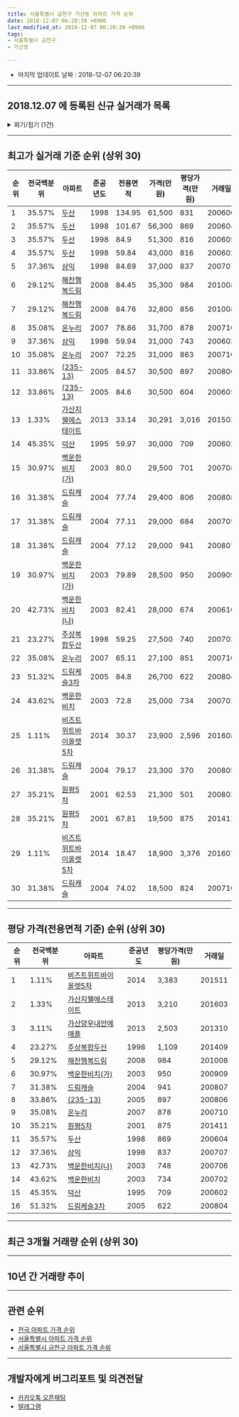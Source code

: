 ```yaml
---
title: 서울특별시 금천구 가산동 아파트 가격 순위
date: 2018-12-07 06:20:39 +0900
last_modified_at: 2018-12-07 06:20:39 +0900
tags:
- 서울특별시 금천구
- 가산동

---
```


* 마지막 업데이트 날짜 : 2018-12-07 06:20:39

---

## 2018.12.07 에 등록된 신규 실거래가 목록

<details>
<summary>펴기/접기 (1건)</summary>
<div markdown="1">

|아파트|전국백분위|준공년도|전용면적|가격(만원)|평당가격(만원)|거래일|
|---|---|---|---|---|---|---|
|[두산](https://search.naver.com/search.naver?query=%EC%84%9C%EC%9A%B8%ED%8A%B9%EB%B3%84%EC%8B%9C+%EA%B8%88%EC%B2%9C%EA%B5%AC+%EA%B0%80%EC%82%B0%EB%8F%99+%EB%91%90%EC%82%B0)|35.57%|1998|101.67|55,000|1,785|<span style="color:red">201810</span>|


</div>
</details>

---

## 최고가 실거래 기준 순위 (상위 30)


|순위|전국백분위|아파트|준공년도|전용면적|가격(만원)|평당가격(만원)|거래일|
|---|---|---|---|---|---|---|---|
|1|35.57%|[두산](https://search.naver.com/search.naver?query=%EC%84%9C%EC%9A%B8%ED%8A%B9%EB%B3%84%EC%8B%9C+%EA%B8%88%EC%B2%9C%EA%B5%AC+%EA%B0%80%EC%82%B0%EB%8F%99+%EB%91%90%EC%82%B0)|1998|134.95|61,500|831|200606|
|2|35.57%|[두산](https://search.naver.com/search.naver?query=%EC%84%9C%EC%9A%B8%ED%8A%B9%EB%B3%84%EC%8B%9C+%EA%B8%88%EC%B2%9C%EA%B5%AC+%EA%B0%80%EC%82%B0%EB%8F%99+%EB%91%90%EC%82%B0)|1998|101.67|56,300|869|200604|
|3|35.57%|[두산](https://search.naver.com/search.naver?query=%EC%84%9C%EC%9A%B8%ED%8A%B9%EB%B3%84%EC%8B%9C+%EA%B8%88%EC%B2%9C%EA%B5%AC+%EA%B0%80%EC%82%B0%EB%8F%99+%EB%91%90%EC%82%B0)|1998|84.9|51,300|816|200605|
|4|35.57%|[두산](https://search.naver.com/search.naver?query=%EC%84%9C%EC%9A%B8%ED%8A%B9%EB%B3%84%EC%8B%9C+%EA%B8%88%EC%B2%9C%EA%B5%AC+%EA%B0%80%EC%82%B0%EB%8F%99+%EB%91%90%EC%82%B0)|1998|59.84|43,000|816|200602|
|5|37.36%|[삼익](https://search.naver.com/search.naver?query=%EC%84%9C%EC%9A%B8%ED%8A%B9%EB%B3%84%EC%8B%9C+%EA%B8%88%EC%B2%9C%EA%B5%AC+%EA%B0%80%EC%82%B0%EB%8F%99+%EC%82%BC%EC%9D%B5)|1998|84.69|37,000|837|200707|
|6|29.12%|[해찬행복드림](https://search.naver.com/search.naver?query=%EC%84%9C%EC%9A%B8%ED%8A%B9%EB%B3%84%EC%8B%9C+%EA%B8%88%EC%B2%9C%EA%B5%AC+%EA%B0%80%EC%82%B0%EB%8F%99+%ED%95%B4%EC%B0%AC%ED%96%89%EB%B3%B5%EB%93%9C%EB%A6%BC)|2008|84.45|35,300|984|201008|
|7|29.12%|[해찬행복드림](https://search.naver.com/search.naver?query=%EC%84%9C%EC%9A%B8%ED%8A%B9%EB%B3%84%EC%8B%9C+%EA%B8%88%EC%B2%9C%EA%B5%AC+%EA%B0%80%EC%82%B0%EB%8F%99+%ED%95%B4%EC%B0%AC%ED%96%89%EB%B3%B5%EB%93%9C%EB%A6%BC)|2008|84.76|32,800|856|201008|
|8|35.08%|[온누리](https://search.naver.com/search.naver?query=%EC%84%9C%EC%9A%B8%ED%8A%B9%EB%B3%84%EC%8B%9C+%EA%B8%88%EC%B2%9C%EA%B5%AC+%EA%B0%80%EC%82%B0%EB%8F%99+%EC%98%A8%EB%88%84%EB%A6%AC)|2007|78.86|31,700|878|200710|
|9|37.36%|[삼익](https://search.naver.com/search.naver?query=%EC%84%9C%EC%9A%B8%ED%8A%B9%EB%B3%84%EC%8B%9C+%EA%B8%88%EC%B2%9C%EA%B5%AC+%EA%B0%80%EC%82%B0%EB%8F%99+%EC%82%BC%EC%9D%B5)|1998|59.94|31,000|743|200603|
|10|35.08%|[온누리](https://search.naver.com/search.naver?query=%EC%84%9C%EC%9A%B8%ED%8A%B9%EB%B3%84%EC%8B%9C+%EA%B8%88%EC%B2%9C%EA%B5%AC+%EA%B0%80%EC%82%B0%EB%8F%99+%EC%98%A8%EB%88%84%EB%A6%AC)|2007|72.25|31,000|863|200710|
|11|33.86%|[(235-13)](https://search.naver.com/search.naver?query=%EC%84%9C%EC%9A%B8%ED%8A%B9%EB%B3%84%EC%8B%9C+%EA%B8%88%EC%B2%9C%EA%B5%AC+%EA%B0%80%EC%82%B0%EB%8F%99+%28235-13%29)|2005|84.57|30,500|897|200806|
|12|33.86%|[(235-13)](https://search.naver.com/search.naver?query=%EC%84%9C%EC%9A%B8%ED%8A%B9%EB%B3%84%EC%8B%9C+%EA%B8%88%EC%B2%9C%EA%B5%AC+%EA%B0%80%EC%82%B0%EB%8F%99+%28235-13%29)|2005|84.6|30,500|604|200605|
|13|1.33%|[가산지웰에스테이트](https://search.naver.com/search.naver?query=%EC%84%9C%EC%9A%B8%ED%8A%B9%EB%B3%84%EC%8B%9C+%EA%B8%88%EC%B2%9C%EA%B5%AC+%EA%B0%80%EC%82%B0%EB%8F%99+%EA%B0%80%EC%82%B0%EC%A7%80%EC%9B%B0%EC%97%90%EC%8A%A4%ED%85%8C%EC%9D%B4%ED%8A%B8)|2013|33.14|30,291|3,016|201503|
|14|45.35%|[덕산](https://search.naver.com/search.naver?query=%EC%84%9C%EC%9A%B8%ED%8A%B9%EB%B3%84%EC%8B%9C+%EA%B8%88%EC%B2%9C%EA%B5%AC+%EA%B0%80%EC%82%B0%EB%8F%99+%EB%8D%95%EC%82%B0)|1995|59.97|30,000|709|200602|
|15|30.97%|[백운한비치(가)](https://search.naver.com/search.naver?query=%EC%84%9C%EC%9A%B8%ED%8A%B9%EB%B3%84%EC%8B%9C+%EA%B8%88%EC%B2%9C%EA%B5%AC+%EA%B0%80%EC%82%B0%EB%8F%99+%EB%B0%B1%EC%9A%B4%ED%95%9C%EB%B9%84%EC%B9%98%28%EA%B0%80%29)|2003|80.0|29,500|701|200708|
|16|31.38%|[드림캐슬](https://search.naver.com/search.naver?query=%EC%84%9C%EC%9A%B8%ED%8A%B9%EB%B3%84%EC%8B%9C+%EA%B8%88%EC%B2%9C%EA%B5%AC+%EA%B0%80%EC%82%B0%EB%8F%99+%EB%93%9C%EB%A6%BC%EC%BA%90%EC%8A%AC)|2004|77.74|29,400|806|200808|
|17|31.38%|[드림캐슬](https://search.naver.com/search.naver?query=%EC%84%9C%EC%9A%B8%ED%8A%B9%EB%B3%84%EC%8B%9C+%EA%B8%88%EC%B2%9C%EA%B5%AC+%EA%B0%80%EC%82%B0%EB%8F%99+%EB%93%9C%EB%A6%BC%EC%BA%90%EC%8A%AC)|2004|77.11|29,000|684|200705|
|18|31.38%|[드림캐슬](https://search.naver.com/search.naver?query=%EC%84%9C%EC%9A%B8%ED%8A%B9%EB%B3%84%EC%8B%9C+%EA%B8%88%EC%B2%9C%EA%B5%AC+%EA%B0%80%EC%82%B0%EB%8F%99+%EB%93%9C%EB%A6%BC%EC%BA%90%EC%8A%AC)|2004|77.12|29,000|941|200807|
|19|30.97%|[백운한비치(가)](https://search.naver.com/search.naver?query=%EC%84%9C%EC%9A%B8%ED%8A%B9%EB%B3%84%EC%8B%9C+%EA%B8%88%EC%B2%9C%EA%B5%AC+%EA%B0%80%EC%82%B0%EB%8F%99+%EB%B0%B1%EC%9A%B4%ED%95%9C%EB%B9%84%EC%B9%98%28%EA%B0%80%29)|2003|79.89|28,500|950|200909|
|20|42.73%|[백운한비치(나)](https://search.naver.com/search.naver?query=%EC%84%9C%EC%9A%B8%ED%8A%B9%EB%B3%84%EC%8B%9C+%EA%B8%88%EC%B2%9C%EA%B5%AC+%EA%B0%80%EC%82%B0%EB%8F%99+%EB%B0%B1%EC%9A%B4%ED%95%9C%EB%B9%84%EC%B9%98%28%EB%82%98%29)|2003|82.41|28,000|674|200610|
|21|23.27%|[주상복합두산](https://search.naver.com/search.naver?query=%EC%84%9C%EC%9A%B8%ED%8A%B9%EB%B3%84%EC%8B%9C+%EA%B8%88%EC%B2%9C%EA%B5%AC+%EA%B0%80%EC%82%B0%EB%8F%99+%EC%A3%BC%EC%83%81%EB%B3%B5%ED%95%A9%EB%91%90%EC%82%B0)|1998|59.25|27,500|740|200703|
|22|35.08%|[온누리](https://search.naver.com/search.naver?query=%EC%84%9C%EC%9A%B8%ED%8A%B9%EB%B3%84%EC%8B%9C+%EA%B8%88%EC%B2%9C%EA%B5%AC+%EA%B0%80%EC%82%B0%EB%8F%99+%EC%98%A8%EB%88%84%EB%A6%AC)|2007|65.11|27,100|851|200710|
|23|51.32%|[드림케슬3차](https://search.naver.com/search.naver?query=%EC%84%9C%EC%9A%B8%ED%8A%B9%EB%B3%84%EC%8B%9C+%EA%B8%88%EC%B2%9C%EA%B5%AC+%EA%B0%80%EC%82%B0%EB%8F%99+%EB%93%9C%EB%A6%BC%EC%BC%80%EC%8A%AC3%EC%B0%A8)|2005|84.8|26,700|622|200804|
|24|43.62%|[백운한비치](https://search.naver.com/search.naver?query=%EC%84%9C%EC%9A%B8%ED%8A%B9%EB%B3%84%EC%8B%9C+%EA%B8%88%EC%B2%9C%EA%B5%AC+%EA%B0%80%EC%82%B0%EB%8F%99+%EB%B0%B1%EC%9A%B4%ED%95%9C%EB%B9%84%EC%B9%98)|2003|72.8|25,000|734|200702|
|25|1.11%|[비즈트위트바이올렛5차](https://search.naver.com/search.naver?query=%EC%84%9C%EC%9A%B8%ED%8A%B9%EB%B3%84%EC%8B%9C+%EA%B8%88%EC%B2%9C%EA%B5%AC+%EA%B0%80%EC%82%B0%EB%8F%99+%EB%B9%84%EC%A6%88%ED%8A%B8%EC%9C%84%ED%8A%B8%EB%B0%94%EC%9D%B4%EC%98%AC%EB%A0%9B5%EC%B0%A8)|2014|30.37|23,900|2,596|201608|
|26|31.38%|[드림캐슬](https://search.naver.com/search.naver?query=%EC%84%9C%EC%9A%B8%ED%8A%B9%EB%B3%84%EC%8B%9C+%EA%B8%88%EC%B2%9C%EA%B5%AC+%EA%B0%80%EC%82%B0%EB%8F%99+%EB%93%9C%EB%A6%BC%EC%BA%90%EC%8A%AC)|2004|79.17|23,300|370|200805|
|27|35.21%|[원평5차](https://search.naver.com/search.naver?query=%EC%84%9C%EC%9A%B8%ED%8A%B9%EB%B3%84%EC%8B%9C+%EA%B8%88%EC%B2%9C%EA%B5%AC+%EA%B0%80%EC%82%B0%EB%8F%99+%EC%9B%90%ED%8F%895%EC%B0%A8)|2001|62.53|21,300|501|200803|
|28|35.21%|[원평5차](https://search.naver.com/search.naver?query=%EC%84%9C%EC%9A%B8%ED%8A%B9%EB%B3%84%EC%8B%9C+%EA%B8%88%EC%B2%9C%EA%B5%AC+%EA%B0%80%EC%82%B0%EB%8F%99+%EC%9B%90%ED%8F%895%EC%B0%A8)|2001|67.81|19,500|875|201411|
|29|1.11%|[비즈트위트바이올렛5차](https://search.naver.com/search.naver?query=%EC%84%9C%EC%9A%B8%ED%8A%B9%EB%B3%84%EC%8B%9C+%EA%B8%88%EC%B2%9C%EA%B5%AC+%EA%B0%80%EC%82%B0%EB%8F%99+%EB%B9%84%EC%A6%88%ED%8A%B8%EC%9C%84%ED%8A%B8%EB%B0%94%EC%9D%B4%EC%98%AC%EB%A0%9B5%EC%B0%A8)|2014|18.47|18,900|3,376|201607|
|30|31.38%|[드림캐슬](https://search.naver.com/search.naver?query=%EC%84%9C%EC%9A%B8%ED%8A%B9%EB%B3%84%EC%8B%9C+%EA%B8%88%EC%B2%9C%EA%B5%AC+%EA%B0%80%EC%82%B0%EB%8F%99+%EB%93%9C%EB%A6%BC%EC%BA%90%EC%8A%AC)|2004|74.02|18,500|824|200710|


---

## 평당 가격(전용면적 기준) 순위 (상위 30)


|순위|전국백분위|아파트|준공년도|평당가격(만원)|거래일|
|---|---|---|---|---|---|
|1|1.11%|[비즈트위트바이올렛5차](https://search.naver.com/search.naver?query=%EC%84%9C%EC%9A%B8%ED%8A%B9%EB%B3%84%EC%8B%9C+%EA%B8%88%EC%B2%9C%EA%B5%AC+%EA%B0%80%EC%82%B0%EB%8F%99+%EB%B9%84%EC%A6%88%ED%8A%B8%EC%9C%84%ED%8A%B8%EB%B0%94%EC%9D%B4%EC%98%AC%EB%A0%9B5%EC%B0%A8)|2014|3,383|201511|
|2|1.33%|[가산지웰에스테이트](https://search.naver.com/search.naver?query=%EC%84%9C%EC%9A%B8%ED%8A%B9%EB%B3%84%EC%8B%9C+%EA%B8%88%EC%B2%9C%EA%B5%AC+%EA%B0%80%EC%82%B0%EB%8F%99+%EA%B0%80%EC%82%B0%EC%A7%80%EC%9B%B0%EC%97%90%EC%8A%A4%ED%85%8C%EC%9D%B4%ED%8A%B8)|2013|3,210|201603|
|3|3.11%|[가산양우내안에애플](https://search.naver.com/search.naver?query=%EC%84%9C%EC%9A%B8%ED%8A%B9%EB%B3%84%EC%8B%9C+%EA%B8%88%EC%B2%9C%EA%B5%AC+%EA%B0%80%EC%82%B0%EB%8F%99+%EA%B0%80%EC%82%B0%EC%96%91%EC%9A%B0%EB%82%B4%EC%95%88%EC%97%90%EC%95%A0%ED%94%8C)|2013|2,503|201310|
|4|23.27%|[주상복합두산](https://search.naver.com/search.naver?query=%EC%84%9C%EC%9A%B8%ED%8A%B9%EB%B3%84%EC%8B%9C+%EA%B8%88%EC%B2%9C%EA%B5%AC+%EA%B0%80%EC%82%B0%EB%8F%99+%EC%A3%BC%EC%83%81%EB%B3%B5%ED%95%A9%EB%91%90%EC%82%B0)|1998|1,109|201409|
|5|29.12%|[해찬행복드림](https://search.naver.com/search.naver?query=%EC%84%9C%EC%9A%B8%ED%8A%B9%EB%B3%84%EC%8B%9C+%EA%B8%88%EC%B2%9C%EA%B5%AC+%EA%B0%80%EC%82%B0%EB%8F%99+%ED%95%B4%EC%B0%AC%ED%96%89%EB%B3%B5%EB%93%9C%EB%A6%BC)|2008|984|201008|
|6|30.97%|[백운한비치(가)](https://search.naver.com/search.naver?query=%EC%84%9C%EC%9A%B8%ED%8A%B9%EB%B3%84%EC%8B%9C+%EA%B8%88%EC%B2%9C%EA%B5%AC+%EA%B0%80%EC%82%B0%EB%8F%99+%EB%B0%B1%EC%9A%B4%ED%95%9C%EB%B9%84%EC%B9%98%28%EA%B0%80%29)|2003|950|200909|
|7|31.38%|[드림캐슬](https://search.naver.com/search.naver?query=%EC%84%9C%EC%9A%B8%ED%8A%B9%EB%B3%84%EC%8B%9C+%EA%B8%88%EC%B2%9C%EA%B5%AC+%EA%B0%80%EC%82%B0%EB%8F%99+%EB%93%9C%EB%A6%BC%EC%BA%90%EC%8A%AC)|2004|941|200807|
|8|33.86%|[(235-13)](https://search.naver.com/search.naver?query=%EC%84%9C%EC%9A%B8%ED%8A%B9%EB%B3%84%EC%8B%9C+%EA%B8%88%EC%B2%9C%EA%B5%AC+%EA%B0%80%EC%82%B0%EB%8F%99+%28235-13%29)|2005|897|200806|
|9|35.08%|[온누리](https://search.naver.com/search.naver?query=%EC%84%9C%EC%9A%B8%ED%8A%B9%EB%B3%84%EC%8B%9C+%EA%B8%88%EC%B2%9C%EA%B5%AC+%EA%B0%80%EC%82%B0%EB%8F%99+%EC%98%A8%EB%88%84%EB%A6%AC)|2007|878|200710|
|10|35.21%|[원평5차](https://search.naver.com/search.naver?query=%EC%84%9C%EC%9A%B8%ED%8A%B9%EB%B3%84%EC%8B%9C+%EA%B8%88%EC%B2%9C%EA%B5%AC+%EA%B0%80%EC%82%B0%EB%8F%99+%EC%9B%90%ED%8F%895%EC%B0%A8)|2001|875|201411|
|11|35.57%|[두산](https://search.naver.com/search.naver?query=%EC%84%9C%EC%9A%B8%ED%8A%B9%EB%B3%84%EC%8B%9C+%EA%B8%88%EC%B2%9C%EA%B5%AC+%EA%B0%80%EC%82%B0%EB%8F%99+%EB%91%90%EC%82%B0)|1998|869|200604|
|12|37.36%|[삼익](https://search.naver.com/search.naver?query=%EC%84%9C%EC%9A%B8%ED%8A%B9%EB%B3%84%EC%8B%9C+%EA%B8%88%EC%B2%9C%EA%B5%AC+%EA%B0%80%EC%82%B0%EB%8F%99+%EC%82%BC%EC%9D%B5)|1998|837|200707|
|13|42.73%|[백운한비치(나)](https://search.naver.com/search.naver?query=%EC%84%9C%EC%9A%B8%ED%8A%B9%EB%B3%84%EC%8B%9C+%EA%B8%88%EC%B2%9C%EA%B5%AC+%EA%B0%80%EC%82%B0%EB%8F%99+%EB%B0%B1%EC%9A%B4%ED%95%9C%EB%B9%84%EC%B9%98%28%EB%82%98%29)|2003|748|200706|
|14|43.62%|[백운한비치](https://search.naver.com/search.naver?query=%EC%84%9C%EC%9A%B8%ED%8A%B9%EB%B3%84%EC%8B%9C+%EA%B8%88%EC%B2%9C%EA%B5%AC+%EA%B0%80%EC%82%B0%EB%8F%99+%EB%B0%B1%EC%9A%B4%ED%95%9C%EB%B9%84%EC%B9%98)|2003|734|200702|
|15|45.35%|[덕산](https://search.naver.com/search.naver?query=%EC%84%9C%EC%9A%B8%ED%8A%B9%EB%B3%84%EC%8B%9C+%EA%B8%88%EC%B2%9C%EA%B5%AC+%EA%B0%80%EC%82%B0%EB%8F%99+%EB%8D%95%EC%82%B0)|1995|709|200602|
|16|51.32%|[드림케슬3차](https://search.naver.com/search.naver?query=%EC%84%9C%EC%9A%B8%ED%8A%B9%EB%B3%84%EC%8B%9C+%EA%B8%88%EC%B2%9C%EA%B5%AC+%EA%B0%80%EC%82%B0%EB%8F%99+%EB%93%9C%EB%A6%BC%EC%BC%80%EC%8A%AC3%EC%B0%A8)|2005|622|200804|


---

## 최근 3개월 거래량 순위 (상위 30)


<div style="width:100%;">
    <canvas id="deal_count_ranking" height="250"></canvas>
</div>


<script>
new Chart(document.getElementById("deal_count_ranking"), {
    type: 'horizontalBar',
    data: {
        labels: ['두산', '덕산', '드림케슬3차'],
        datasets: [{
            label: '실거래 수',
            data: [4, 1, 1],
            borderColor: "rgba(255, 0, 128, 1)",
            backgroundColor: "rgba(255, 0, 128, 0.5)",
            fill: false,
        }]
    },
    options: {
        responsive: true,
        title: {
            display: true,
            text: '최근 3개월 거래량 순위'
        },
        tooltips: {
            mode: 'index',
            intersect: false,
            callbacks: {
                title: function(tooltipItems, data) {
                    return "실거래 수:";
                },
                label: function(tooltipItem, data) {
                    return data.labels[tooltipItem.index] + ": " + tooltipItem.xLabel;
                }
            }
        },
        hover: {
            mode: 'nearest',
            intersect: true
        },
        scales: {
            xAxes: [{
                display: true,
                scaleLabel: {
                    display: true,
                    labelString: '실거래 수'
                },
                ticks: {
                    suggestedMin: 0,
                }
            }],
            yAxes: [{
                display: true,
                ticks: {
                    autoSkip: false,
                    callback: function(value, index, values) {
                        if (value.length > 15)
                            return value.substr(0, 13) + "...";
                        else
                            return value;
                    }
                },
                scaleLabel: {
                    display: false,
                }
            }]
        }
    }
});

</script>


---

## 10년 간 거래량 추이


<div style="width:100%;">
    <canvas id="deal_progress" height="250"></canvas>
</div>

<script>
new Chart(document.getElementById("deal_progress"), {
    type: 'line',
    data: {
        labels: ['200812','200901','200902','200903','200904','200905','200906','200907','200908','200909','200910','200911','200912','201001','201002','201003','201004','201005','201006','201007','201008','201009','201010','201011','201012','201101','201102','201103','201104','201105','201106','201107','201108','201109','201110','201111','201112','201201','201202','201203','201204','201205','201206','201207','201208','201209','201210','201211','201212','201301','201302','201303','201304','201305','201306','201307','201308','201309','201310','201311','201312','201401','201402','201403','201404','201405','201406','201407','201408','201409','201410','201411','201412','201501','201502','201503','201504','201505','201506','201507','201508','201509','201510','201511','201512','201601','201602','201603','201604','201605','201606','201607','201608','201609','201610','201611','201612','201701','201702','201703','201704','201705','201706','201707','201708','201709','201710','201711','201712','201801','201802','201803','201804','201805','201806','201807','201808','201809','201810','201811','201812'],
        datasets: [{
            label: '실거래 수',
            pointRadius: 1,
            data: [3, 0, 2, 4, 3, 2, 5, 11, 7, 14, 7, 8, 4, 3, 4, 7, 2, 4, 4, 1, 5, 2, 3, 1, 9, 10, 5, 10, 4, 3, 7, 4, 6, 8, 2, 9, 6, 3, 1, 4, 3, 5, 4, 4, 1, 4, 7, 4, 3, 2, 6, 2, 12, 7, 3, 5, 5, 16, 12, 8, 27, 7, 5, 13, 10, 8, 10, 12, 20, 31, 19, 29, 16, 45, 55, 49, 19, 15, 16, 18, 19, 13, 15, 16, 5, 12, 17, 27, 14, 20, 14, 16, 14, 17, 21, 19, 9, 5, 6, 15, 13, 13, 18, 12, 9, 7, 4, 5, 1, 7, 11, 23, 8, 12, 9, 9, 19, 11, 5, 1, 0],
            borderColor: "rgba(255, 201, 14, 1)",
            backgroundColor: "rgba(255, 201, 14, 0.5)",
            fill: true,
        }]
    },
    options: {
        responsive: true,
        title: {
            display: true,
            text: '10년간 거래량 추이'
        },
        tooltips: {
            mode: 'index',
            intersect: false,
        },
        hover: {
            mode: 'nearest',
            intersect: true
        },
        scales: {
            xAxes: [{
                display: true,
                scaleLabel: {
                    display: true,
                    labelString: '년/월'
                }
            }],
            yAxes: [{
                display: true,
                ticks: {
                    suggestedMin: 0,
                },
                scaleLabel: {
                    display: true,
                    labelString: '실거래 수'
                }
            }]
        }
    }
});

</script>


---

## 관련 순위

- [전국 아파트 가격 순위](https://inasie.github.io/apt-ranking/전국)
- [서울특별시 아파트 가격 순위](https://inasie.github.io/apt-ranking/서울특별시)
- [서울특별시 금천구 아파트 가격 순위](https://inasie.github.io/apt-ranking/서울특별시-금천구)


---

## 개발자에게 버그리포트 및 의견전달

- [카카오톡 오픈채팅](https://open.kakao.com/o/gLJUAP4)
- [텔레그램](https://t.me/inasie)

